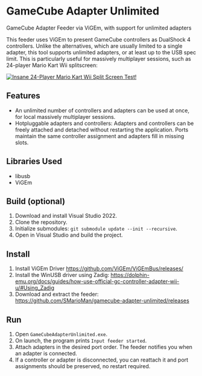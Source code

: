 # GameCube Adapter Unlimited

GameCube Adapter Feeder via ViGEm, with support for unlimited adapters

This feeder uses ViGEm to present GameCube controllers as DualShock 4 controllers.
Unlike the alternatives, which are usually limited to a single adapter, this tool supports unlimited adapters, or at least up to the USB spec limit.
This is particularly useful for massively multiplayer sessions, such as 24-player Mario Kart Wii splitscreen:

[![Insane 24-Player Mario Kart Wii Split Screen Test!
](https://img.youtube.com/vi/LgkHVOwAPvo/0.jpg)](https://youtu.be/LgkHVOwAPvo)

## Features
* An unlimited number of controllers and adapters can be used at once, for local massively multiplayer sessions.
* Hotpluggable adapters and controllers: Adapters and controllers can be freely attached and detached without restarting the application. Ports maintain the same controller assignment and adapters fill in missing slots.

## Libraries Used
* libusb
* ViGEm

## Build (optional)
1. Download and install Visual Studio 2022.
1. Clone the repository.
1. Initialize submodules: `git submodule update --init --recursive`.
1. Open in Visual Studio and build the project.

## Install
1. Install ViGEm Driver https://github.com/ViGEm/ViGEmBus/releases/
1. Install the WinUSB driver using Zadig: https://dolphin-emu.org/docs/guides/how-use-official-gc-controller-adapter-wii-u/#Using_Zadig
1. Download and extract the feeder: https://github.com/SMarioMan/gamecube-adapter-unlimited/releases

## Run
1. Open `GameCubeAdapterUnlimited.exe`.
1. On launch, the program prints `Input feeder started`.
1. Attach adapters in the desired port order. The feeder notifies you when an adapter is connected.
1. If a controller or adapter is disconnected, you can reattach it and port assignments should be preserved, no restart required.